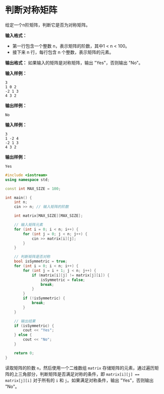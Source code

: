 # 判断对称矩阵



给定一个n阶矩阵，判断它是否为对称矩阵。

**输入格式：**

- 第一行包含一个整数 n，表示矩阵的阶数，其中1 < n < 100。
- 接下来 n 行，每行包含 n 个整数，表示矩阵的元素。

**输出格式：**
如果输入的矩阵是对称矩阵，输出 "Yes"，否则输出 "No"。

**输入样例：**
```
3
1 0 2
-2 1 3
4 3 2
```

**输出样例：**
```
No
```

**输入样例：**
```
3
1 -2 4
-2 1 3
4 3 2
```

**输出样例：**
```
Yes
```

```cpp
#include <iostream>
using namespace std;

const int MAX_SIZE = 100;

int main() {
    int n;
    cin >> n; // 输入矩阵的阶数

    int matrix[MAX_SIZE][MAX_SIZE];

    // 输入矩阵元素
    for (int i = 0; i < n; i++) {
        for (int j = 0; j < n; j++) {
            cin >> matrix[i][j];
        }
    }

    // 判断矩阵是否对称
    bool isSymmetric = true;
    for (int i = 0; i < n; i++) {
        for (int j = i + 1; j < n; j++) {
            if (matrix[i][j] != matrix[j][i]) {
                isSymmetric = false;
                break;
            }
        }
        if (!isSymmetric) {
            break;
        }
    }

    // 输出结果
    if (isSymmetric) {
        cout << "Yes";
    } else {
        cout << "No";
    }

    return 0;
}
```

读取矩阵的阶数 `n`，然后使用一个二维数组 `matrix` 存储矩阵的元素，通过遍历矩阵的上三角部分，判断矩阵是否满足对称的条件，即 `matrix[i][j] == matrix[j][i]` 对于所有的 `i` 和 `j`。如果满足对称条件，输出 "Yes"，否则输出 "No"。